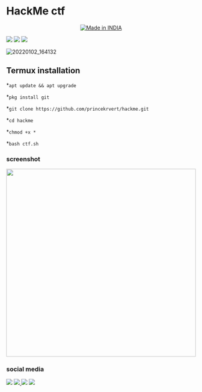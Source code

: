 # HackMe ctf
<p align="center">
<a href="https://is.gd/UQreTd"><img title="Made in INDIA" src="https://img.shields.io/badge/MADE%20IN-INDIA-SCRIPT?colorA=%23ff8100&colorB=%23017e40&colorC=%23ff0000&style=for-the-badge"></a>
</p>
<p>
<a href="https://img.shields.io/badge/PRINCE-KUMAR-green" ><img  src="https://img.shields.io/badge/PRINCE-KUMAR-green"></a>  <a href="#" ><img  src="https://img.shields.io/badge/HackMe-CTF-red"></a>  <a href="#"><img src="https://img.shields.io/badge/MADE%20IN%20-BASH-yellow"></a></p>

![20220102_164132](https://github.com/princekrvert/hackme/assets/56459297/d1c76372-c98b-46e5-a93f-48855a8bf22a)

## Termux installation 
*`apt update && apt upgrade`

*`pkg install git`

*`git clone https://github.com/princekrvert/hackme.git`

*`cd hackme`

*`chmod +x *`

*`bash ctf.sh`

### screenshot
 <img width="100%" height="500" src="https://github.com/princekrvert/hackme/assets/56459297/db050002-b0fc-4c23-bc7f-37af3af01299">
 
 ### social media 
 <a href="https://www.instagram.com/princekrvert/"> <img src="https://img.shields.io/badge/Instagram-E4405F?style=for-the-badge&logo=instagram&logoColor=white"></a>
<a href="https://m.twitter.com/princekrvert" > <img src="https://img.shields.io/badge/Twitter-1DA1F2?style=for-the-badge&logo=twitter&logoColor=white"> </a>
<a href="https://www.youtube.com/channel/UCiplAqC9AwtGGxXU3WQy8pw"><img src="https://img.shields.io/badge/YouTube-FF0000?style=for-the-badge&logo=youtube&logoColor=white"></a>
<a href="https://www.facebook.com/princekrvert" > <img src="https://img.shields.io/badge/Facebook-1877F2?style=for-the-badge&logo=facebook&logoColor=white" ></a>
